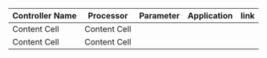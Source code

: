 | Controller Name  | Processor | Parameter | Application | link |
| ------------- | ------------- | ------------- | ------------- | ------------- |
| Content Cell  | Content Cell  |
| Content Cell  | Content Cell  |
